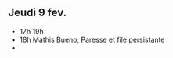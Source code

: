 ## Jeudi 9 fev.
 - 17h 19h
 - 18h Mathis Bueno, Paresse et file persistante
 - 
<!--stackedit_data:
eyJoaXN0b3J5IjpbLTQ5MjU1MDgzMF19
-->